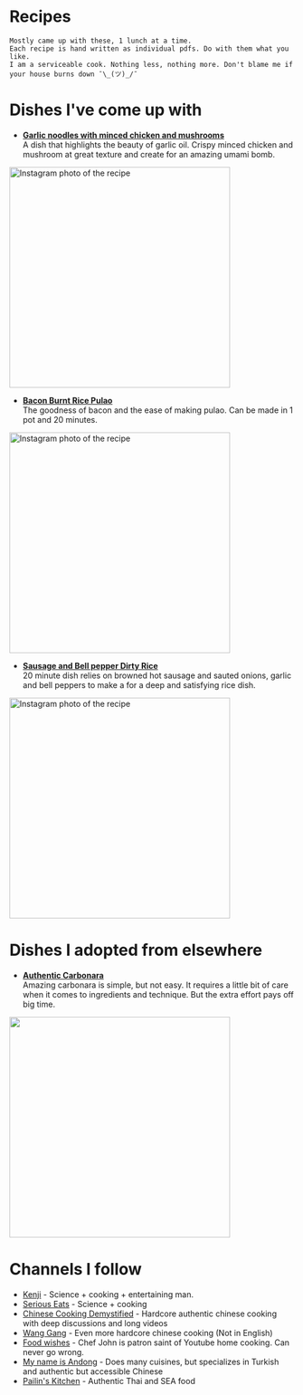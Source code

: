 # Recipes

    Mostly came up with these, 1 lunch at a time.
    Each recipe is hand written as individual pdfs. Do with them what you like.                   
    I am a serviceable cook. Nothing less, nothing more. Don't blame me if your house burns down ¯\_(ツ)_/¯

# Dishes I've come up with

* **[Garlic noodles with minced chicken and mushrooms](https://github.com/AnishPimpley/Fat_is_flavor/blob/master/recipe_pdfs/sausage%2C%20onion%20and%20pepper.pdf)**                    
A dish that highlights the beauty of garlic oil. Crispy minced chicken and mushroom at great texture and create for an amazing umami bomb.

<img src="https://instagram.fnyc1-1.fna.fbcdn.net/v/t51.2885-15/sh0.08/e35/s750x750/109295291_2576179892632109_7570099112809096215_n.jpg?_nc_ht=instagram.fnyc1-1.fna.fbcdn.net&_nc_cat=105&_nc_ohc=8qG-mPS-dPcAX93EBQZ&oh=e6affeb6cda3a5cd470624831aa7f8b4&oe=5F3DAE82" alt="Instagram photo of the recipe" width="390"/>

* **[Bacon Burnt Rice Pulao](https://github.com/AnishPimpley/Fat_is_flavor/blob/master/recipe_pdfs/Bacon%20burnt%20rice%20pulao.pdf)**            
The goodness of bacon and the ease of making pulao. Can be made in 1 pot and 20 minutes.

<img src="https://instagram.fnyc1-1.fna.fbcdn.net/v/t51.2885-15/e35/s1080x1080/100658640_111394797083413_3720641112394475115_n.jpg?_nc_ht=instagram.fnyc1-1.fna.fbcdn.net&_nc_cat=101&_nc_ohc=MEHT90xjpJkAX8YEumk&oh=762d37af3528abfc6a75168ef3939f09&oe=5F3734F6" alt="Instagram photo of the recipe" width="390"/>

* **[Sausage and Bell pepper Dirty Rice](https://github.com/AnishPimpley/Fat_is_flavor/blob/master/recipe_pdfs/sausage%2C%20onion%20and%20pepper.pdf)**                    
20 minute dish relies on browned hot sausage and sauted onions, garlic and bell peppers to make a for a deep and satisfying rice dish. 

<img src="https://instagram.fnyc1-1.fna.fbcdn.net/v/t51.2885-15/sh0.08/e35/s750x750/107431781_987188501713163_7219715997067557857_n.jpg?_nc_ht=instagram.fnyc1-1.fna.fbcdn.net&_nc_cat=111&_nc_ohc=3LvNuqfc-jkAX_whjgk&oh=cef0856279e4d51ac6cdb661410f296c&oe=5F36A1FC" alt="Instagram photo of the recipe" width="390"/>

# Dishes I adopted from elsewhere

* **[Authentic Carbonara](https://www.youtube.com/watch?v=90LalTBSIhE)**                    
Amazing carbonara is simple, but not easy. It requires a little bit of care when it comes to ingredients and technique. But the extra effort pays off big time.

<img src="https://instagram.fnyc1-1.fna.fbcdn.net/v/t51.2885-15/sh0.08/e35/s640x640/109551790_1161635917528908_8808318256568747205_n.jpg?_nc_ht=instagram.fnyc1-1.fna.fbcdn.net&_nc_cat=100&_nc_ohc=FhsKPIOgikYAX8TQ-7h&oh=32cd53ee70a1a057ee9240db1afe2ba7&oe=5F3A1765" width="390"/>

# Channels I follow

* [Kenji](https://www.youtube.com/user/kenjialt) - Science + cooking + entertaining man.  
* [Serious Eats](https://www.youtube.com/user/SeriousEats) - Science + cooking
* [Chinese Cooking Demystified](https://www.youtube.com/channel/UC54SLBnD5k5U3Q6N__UjbAw) - Hardcore authentic chinese cooking with deep discussions and long videos
* [Wang Gang](https://www.youtube.com/channel/UCg0m_Ah8P_MQbnn77-vYnYw) - Even more hardcore chinese cooking (Not in English)
* [Food wishes](https://www.youtube.com/channel/UCRIZtPl9nb9RiXc9btSTQNw) - Chef John is patron saint of Youtube home cooking. Can never go wrong.
* [My name is Andong](https://www.youtube.com/user/antoineshapiro) - Does many cuisines, but specializes in Turkish and authentic but accessible Chinese
* [Pailin's Kitchen](https://www.youtube.com/channel/UC27C_HWo-UmKkdWGsRJZ8EA) - Authentic Thai and SEA food
